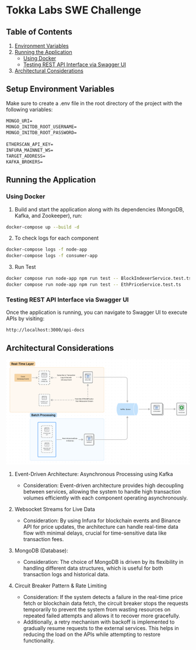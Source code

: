 # Tokka Labs SWE Challenge

## Table of Contents
1. [Environment Variables](#environment-variables)
2. [Running the Application](#running-the-application)
   - [Using Docker](#using-docker)
   - [Testing REST API Interface via Swagger UI](#testing-rest-api-interface-via-swagger-ui)
3. [Architectural Considerations](#architectural-considerations)

## Setup Environment Variables
Make sure to create a .env file in the root directory of the project with the following variables:
```
MONGO_URI=
MONGO_INITDB_ROOT_USERNAME=
MONGO_INITDB_ROOT_PASSWORD=

ETHERSCAN_API_KEY=
INFURA_MAINNET_WS=
TARGET_ADDRESS=
KAFKA_BROKERS=
```

## Running the Application

### Using Docker

1. Build and start the application along with its dependencies (MongoDB, Kafka, and Zookeeper), run:

```sh
docker-compose up --build -d
```

2. To check logs for each component
```sh
docker-compose logs -f node-app
docker-compose logs -f consumer-app
```

3. Run Test
```sh
docker compose run node-app npm run test -- BlockIndexerService.test.ts --forceExit
docker compose run node-app npm run test -- EthPriceService.test.ts 
```

### Testing REST API Interface via Swagger UI

Once the application is running, you can navigate to Swagger UI to execute APIs by visiting:
```
http://localhost:3000/api-docs
```

## Architectural Considerations

![alt text](screenshots/architecture.png)
1. Event-Driven Architecture: Asynchronous Processing using Kafka
   - Consideration: Event-driven architecture provides high decoupling between services, allowing the system to handle high transaction volumes efficiently with each component operating asynchronously. 

2. Websocket Streams for Live Data
   - Consideration: By using Infura for blockchain events and Binance API for price updates, the architecture can handle real-time data flow with minimal delays, crucial for time-sensitive data like transaction fees.

3. MongoDB (Database):
   - Consideration: The choice of MongoDB is driven by its flexibility in handling different data structures, which is useful for both transaction logs and historical data.

4. Circuit Breaker Pattern & Rate Limiting
   - Consideration: If the system detects a failure in the real-time price fetch or blockchain data fetch, the circuit breaker stops the requests temporarily to prevent the system from wasting resources on repeated failed attempts and allows it to recover more gracefully.
   - Additionally, a retry mechanism with backoff is implemented to gradually resume requests to the external services. This helps in reducing the load on the APIs while attempting to restore functionality.